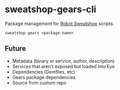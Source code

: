 # sweatshop-gears-cli

Package management for [Robot Sweatshop](https://github.com/JScott/robot_sweatshop) scripts.

`sweatshop gears <package-name>`

## Future

- Metadata (binary or service, author, description)
- Services that aren't exposed but loaded into Eye
- Dependencies (Gemfiles, etc)
- Gears package dependencies
- Source from custom repo
